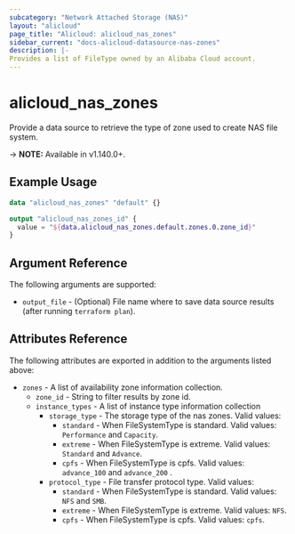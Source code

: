 ```yaml
---
subcategory: "Network Attached Storage (NAS)"
layout: "alicloud"
page_title: "Alicloud: alicloud_nas_zones"
sidebar_current: "docs-alicloud-datasource-nas-zones"
description: |-
Provides a list of FileType owned by an Alibaba Cloud account.
---
```


# alicloud\_nas_zones

Provide  a data source to retrieve the type of zone used to create NAS file system.

-> **NOTE:** Available in v1.140.0+.

## Example Usage

```terraform
data "alicloud_nas_zones" "default" {}

output "alicloud_nas_zones_id" {
  value = "${data.alicloud_nas_zones.default.zones.0.zone_id}"
}
```

## Argument Reference

The following arguments are supported:

* `output_file` - (Optional) File name where to save data source results (after running `terraform plan`).

## Attributes Reference

The following attributes are exported in addition to the arguments listed above:

* `zones` - A list of availability zone information collection.
    * `zone_id` - String to filter results by zone id.
    * `instance_types` - A list of instance type information collection
        * `storage_type` - The storage type of the nas zones. Valid values:
          * `standard` - When FileSystemType is standard. Valid values: `Performance` and `Capacity`.
          * `extreme` - When FileSystemType is extreme. Valid values: `Standard` and `Advance`.
          * `cpfs` - When FileSystemType is cpfs. Valid values: `advance_100` and `advance_200` .
        * `protocol_type` - File transfer protocol type. Valid values:
          * `standard` - When FileSystemType is standard. Valid values: `NFS` and `SMB`.
          * `extreme` - When FileSystemType is extreme. Valid values: `NFS`.
          * `cpfs` - When FileSystemType is cpfs. Valid values: `cpfs`.
          